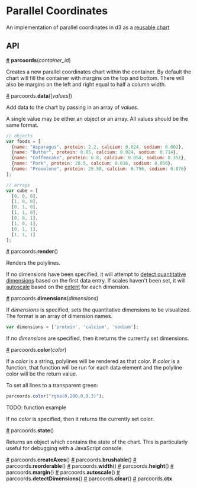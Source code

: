 # Parallel Coordinates

An implementation of parallel coordinates in d3 as a [reusable chart](http://bost.ocks.org/mike/chart/)

## API

<a name="parcoords" href="#parcoords">#</a> <b>parcoords</b>(<i>container_id</i>)

Creates a new parallel coordinates chart within the container. By default the chart will fill the container with margins on the top and bottom. There will also be margins on the left and right equal to half a column width.

<a name="parcoords_data" href="#parcoords_data">#</a> parcoords.<b>data</b>([<i>values</i>])

Add data to the chart by passing in an array of *values*.

A single value may be either an object or an array. All values should be the same format. 

```javascript
// objects
var foods = [
  {name: "Asparagus", protein: 2.2, calcium: 0.024, sodium: 0.002},
  {name: "Butter", protein: 0.85, calcium: 0.024, sodium: 0.714},
  {name: "Coffeecake", protein: 6.8, calcium: 0.054, sodium: 0.351},
  {name: "Pork", protein: 28.5, calcium: 0.016, sodium: 0.056},
  {name: "Provolone", protein: 25.58, calcium: 0.756, sodium: 0.876}
];

// arrays
var cube = [
  [0, 0, 0],
  [1, 0, 0],
  [0, 1, 0],
  [1, 1, 0],
  [0, 0, 1],
  [1, 0, 1],
  [0, 1, 1],
  [1, 1, 1]
];
```

<a name="parcoords_render" href="#parcoords_render">#</a> parcoords.<b>render</b>()

Renders the polylines.

If no dimensions have been specified, it will attempt to <a href="#parcoords_detectDimensions">detect quantitative dimensions</a> based on the first data entry. If scales haven't been set, it will <a href="#parcoords_autoscale">autoscale</a> based on the <a href="https://github.com/mbostock/d3/wiki/Arrays#wiki-d3_extent">extent</a> for each dimension.

<a name="parcoords_dimensions" href="#parcoords_dimensions">#</a> parcoords.<b>dimensions</b>(*dimensions*)

If *dimensions* is specified, sets the quantitative dimensions to be visualized. The format is an array of dimension names.

```javascript
var dimensions = ['protein', 'calcium', 'sodium'];
```

If no *dimensions* are specified, then it returns the currently set dimensions.

<a name="parcoords_color" href="#parcoords_color">#</a> parcoords.<b>color</b>(*color*)

If a *color* is a string, polylines will be rendered as that color. If *color* is a function, that function will be run for each data element and the polyline color will be the return value.

To set all lines to a transparent green:

```javascript
parcoords.color("rgba(0,200,0,0.3)");
```

TODO: function example

If no *color* is specified, then it returns the currently set color.

<a name="parcoords_state" href="#parcoords_state">#</a> parcoords.<b>state</b>()

Returns an object which contains the state of the chart. This is particularly useful for debugging with a JavaScript console.

<a name="parcoords_createAxes" href="#parcoords_createAxes">#</a> parcoords.<b>createAxes</b>()
<a name="parcoords_brushable" href="#parcoords_brushable">#</a> parcoords.<b>brushable</b>()
<a name="parcoords_reorderable" href="#parcoords_reorderable">#</a> parcoords.<b>reorderable</b>()
<a name="parcoords_width" href="#parcoords_width">#</a> parcoords.<b>width</b>()
<a name="parcoords_height" href="#parcoords_height">#</a> parcoords.<b>height</b>()
<a name="parcoords_margin" href="#parcoords_margin">#</a> parcoords.<b>margin</b>()
<a name="parcoords_autoscale" href="#parcoords_autoscale">#</a> parcoords.<b>autoscale</b>()
<a name="parcoords_detectDimensions" href="#parcoords_detectDimensions">#</a> parcoords.<b>detectDimensions</b>()
<a name="parcoords_clear" href="#parcoords_clear">#</a> parcoords.<b>clear</b>()
<a name="parcoords_ctx" href="#parcoords_ctx">#</a> parcoords.<b>ctx</b>
